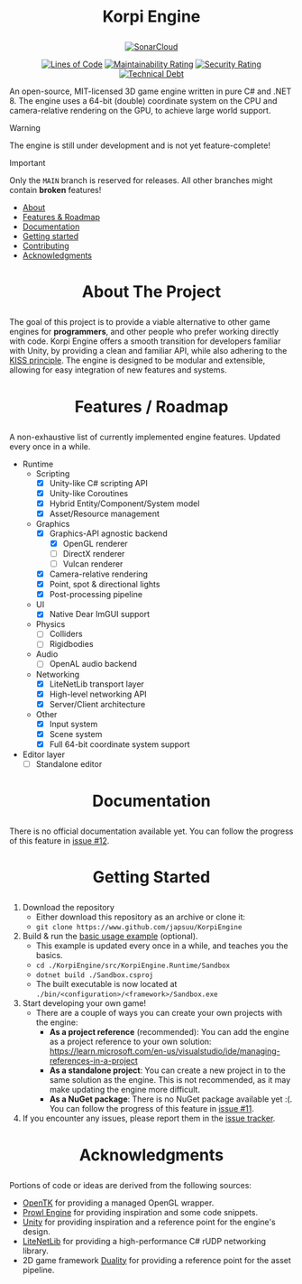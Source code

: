 # <p align="center">Korpi Engine</p>

<div align="center">

[![SonarCloud](https://sonarcloud.io/images/project_badges/sonarcloud-white.svg)](https://sonarcloud.io/summary/new_code?id=japsuu_KorpiEngine)


[![Lines of Code](https://sonarcloud.io/api/project_badges/measure?project=japsuu_KorpiEngine&metric=ncloc)](https://sonarcloud.io/summary/new_code?id=japsuu_KorpiEngine)
[![Maintainability Rating](https://sonarcloud.io/api/project_badges/measure?project=japsuu_KorpiEngine&metric=sqale_rating)](https://sonarcloud.io/summary/new_code?id=japsuu_KorpiEngine)
[![Security Rating](https://sonarcloud.io/api/project_badges/measure?project=japsuu_KorpiEngine&metric=security_rating)](https://sonarcloud.io/summary/new_code?id=japsuu_KorpiEngine)
[![Technical Debt](https://sonarcloud.io/api/project_badges/measure?project=japsuu_KorpiEngine&metric=sqale_index)](https://sonarcloud.io/summary/new_code?id=japsuu_KorpiEngine)

</div>

An open-source, MIT-licensed 3D game engine written in pure C# and .NET 8. The engine uses a 64-bit
(double) coordinate system on the CPU and camera-relative rendering on the GPU, to achieve large world support.

> [!WARNING]
> The engine is still under development and is not yet feature-complete!

> [!IMPORTANT]
> Only the `MAIN` branch is reserved for releases. All other branches might contain **broken** features!

- [About](#about-the-project)
- [Features & Roadmap](#features--roadmap)
- [Documentation](#documentation)
- [Getting started](#getting-started)
- [Contributing](CONTRIBUTING.md)
- [Acknowledgments](#acknowledgments)

# <p align="center">About The Project</p>

The goal of this project is to provide a viable alternative to other game engines for **programmers**,
and other people who prefer working directly with code.
Korpi Engine offers a smooth transition for developers familiar with Unity, by providing a clean and familiar API,
while also adhering to the [KISS principle](https://en.m.wikipedia.org/wiki/KISS_principle).
The engine is designed to be modular and extensible, allowing for easy integration of new features and systems.

# <p align="center">Features / Roadmap</p>

A non-exhaustive list of currently implemented engine features. Updated every once in a while.

- Runtime
  - Scripting
    - [x] Unity-like C# scripting API
    - [x] Unity-like Coroutines
    - [x] Hybrid Entity/Component/System model
    - [x] Asset/Resource management
  - Graphics
    - [x] Graphics-API agnostic backend
      - [x] OpenGL renderer
      - [ ] DirectX renderer
      - [ ] Vulcan renderer
    - [x] Camera-relative rendering
    - [x] Point, spot & directional lights
    - [x] Post-processing pipeline
  - UI
    - [x] Native Dear ImGUI support
  - Physics
    - [ ] Colliders
    - [ ] Rigidbodies
  - Audio
    - [ ] OpenAL audio backend
  - Networking
    - [x] LiteNetLib transport layer
    - [x] High-level networking API
    - [x] Server/Client architecture
  - Other
    - [x] Input system
    - [x] Scene system
    - [x] Full 64-bit coordinate system support
- Editor layer
  - [ ] Standalone editor

# <p align="center">Documentation</p>

There is no official documentation available yet.
You can follow the progress of this feature in [issue #12](https://github.com/japsuu/KorpiEngine/issues/12).

# <p align="center">Getting Started</p>

1. Download the repository
   - Either download this repository as an archive or clone it:
   - `git clone https://www.github.com/japsuu/KorpiEngine`
2. Build & run the [basic usage example](src/KorpiEngine.Runtime/Sandbox) (optional).
   - This example is updated every once in a while, and teaches you the basics.
   - `cd ./KorpiEngine/src/KorpiEngine.Runtime/Sandbox`
   - `dotnet build ./Sandbox.csproj`
   - The built executable is now located at `./bin/<configuration>/<framework>/Sandbox.exe`
3. Start developing your own game!
	- There are a couple of ways you can create your own projects with the engine:
		- **As a project reference** (recommended): You can add the engine as a project reference to your own solution: https://learn.microsoft.com/en-us/visualstudio/ide/managing-references-in-a-project
        - **As a standalone project**: You can create a new project in to the same solution as the engine. This is not recommended, as it may make updating the engine more difficult.
        - **As a NuGet package**: There is no NuGet package available yet :(. You can follow the progress of this feature in [issue #11](https://github.com/japsuu/KorpiEngine/issues/11).
4. If you encounter any issues, please report them in the [issue tracker](https://github.com/japsuu/KorpiEngine/issues).

# <p align="center">Acknowledgments</p>

Portions of code or ideas are derived from the following sources:
- [OpenTK](https://github.com/opentk/opentk) for providing a managed OpenGL wrapper.
- [Prowl Engine](https://github.com/ProwlEngine/Prowl) for providing inspiration and some code snippets.
- [Unity](https://unity.com/) for providing inspiration and a reference point for the engine's design.
- [LiteNetLib](https://github.com/RevenantX/LiteNetLib) for providing a high-performance C# rUDP networking library.
- 2D game framework [Duality](https://github.com/AdamsLair/duality) for providing a reference point for the asset pipeline.
